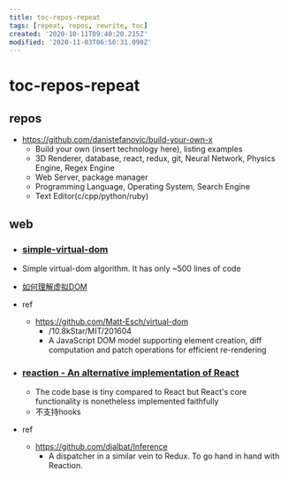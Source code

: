 ```yaml
---
title: toc-repos-repeat
tags: [repeat, repos, rewrite, toc]
created: '2020-10-11T09:40:20.215Z'
modified: '2020-11-03T06:56:31.090Z'
---
```


# toc-repos-repeat

## repos

- https://github.com/danistefanovic/build-your-own-x
  - Build your own (insert technology here), listing examples
  - 3D Renderer, database, react, redux, git, Neural Network, Physics Engine, Regex Engine
  - Web Server, package manager
  - Programming Language, Operating System, Search Engine
  - Text Editor(c/cpp/python/ruby)

## web

- ### [simple-virtual-dom](https://github.com/livoras/simple-virtual-dom)
- Simple virtual-dom algorithm. It has only ~500 lines of code
- [如何理解虚拟DOM](https://www.zhihu.com/question/29504639)
- ref
  - https://github.com/Matt-Esch/virtual-dom
    - /10.8kStar/MIT/201604
    - A JavaScript DOM model supporting element creation, diff computation and patch operations for efficient re-rendering

- ### [reaction - An alternative implementation of React](https://github.com/djalbat/reaction)
  - The code base is tiny compared to React but React's core functionality is nonetheless implemented faithfully
  - 不支持hooks
- ref
  - https://github.com/djalbat/Inference
    - A dispatcher in a similar vein to Redux. To go hand in hand with Reaction. 
